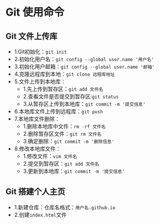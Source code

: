 # Git 使用命令

## Git 文件上传库

- 1.Git初始化：`git init`
- 2.初始化用户名：`git config --global user.name '用户名'`
- 3.初始化用户邮箱：`git config --global user.name '邮箱'`
- 4.克隆远程库到本地：`git clone 远程库地址`
- 5.文件上传到本地库：
  - 1.先上传到暂存区：`git add 文件名`
  - 2.查看文件是否提交到暂存区:`git status`
  - 3.从暂存区上传到本地库：`git commit -m '提交信息'`
- 6.本地库文件上传到远程库：`git push`
- 7.本地库文件删除：
  - 1.删除本地库中文件：`rm -rf 文件名`
  - 2.删除暂存区文件：`git rm 文件名`
  - 3.确定删除：`git commit -m '删除信息'`
- 8.修改本地库文件：
  - 1.修改文件：`vim 文件名`
  - 2.提交到暂存区：`git add 文件名`
  - 3.更新到本地库：`git commit -m '提交信息'`

## Git 搭建个人主页

- 1.新建仓库：仓库名格式：`用户名.github.io`
- 2.创建`index.html`文件